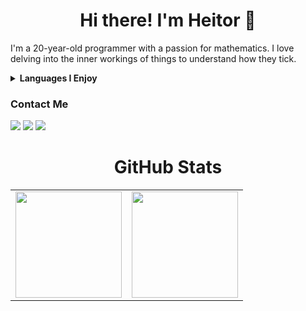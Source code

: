 <h1 align="center">Hi there! I'm Heitor 👋</h1>

I'm a 20-year-old programmer with a passion for mathematics. I love delving into the inner workings of things to understand how they tick.

<details>
  <summary><b>Languages I Enjoy</b></summary>

  ![C](https://img.shields.io/badge/C-333333?style=for-the-badge&logo=c)
  ![C++](https://img.shields.io/badge/C++-333333?style=for-the-badge&logo=c%2B%2B)
  ![Rust](https://img.shields.io/badge/Rust-333333?style=for-the-badge&logo=rust)
  ![Go](https://img.shields.io/badge/Go-333333?style=for-the-badge&logo=go)
</details>

<h3>Contact Me</h2>

<a href="mailto:heitor.danilo@icloud.com"><img src="https://img.shields.io/badge/-Email-333333?style=flat&logo=icloud&link=mailto:heitor.danilo@icloud.com" /></a>
<a href="https://discord.gg/heiytor" alt="Discord"><img src="https://img.shields.io/badge/-Discord-333333?style=flat&logo=discord&link=https://discord.gg/heiytor"/></a>
<a href="https://www.linkedin.com/in/heitor-danilo-3166a4229/" alt="LinkedIn"><img src="https://img.shields.io/badge/-Linkedin-333333?style=flat&logo=Linkedin&link=https://www.linkedin.com/in/heitor-danilo-3166a4229/"/></a>

<h1 align="center">GitHub Stats</h1>

<div align="center">
  <table style="margin: 0 auto;">
    <tr>
      <td>
        <img height="170px" src="https://github-readme-streak-stats.herokuapp.com/?user=heiytor&theme=react&hide_border=true"/>
      </td>
      <td>
        <img height="170px" src="https://github-readme-stats.vercel.app/api/top-langs/?username=heiytor&layout=compact&theme=react&count_private=true&hide_border=true"/>
      </td>
    </tr>
  </table>
</div>
